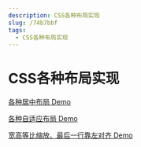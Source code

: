 ```yaml
---
description: CSS各种布局实现
slug: /74b7bbf
tags: 
  - CSS各种布局实现
---
```


# CSS各种布局实现

[各种居中布局 Demo](https://lacorda.github.io/demo.html#/index/layout-center)

[各种自适应布局 Demo](https://lacorda.github.io/demo.html#/index/layout-flex)

[宽高等比缩放、最后一行靠左对齐 Demo](https://lacorda.github.io/demo.html#/index/same-size)
